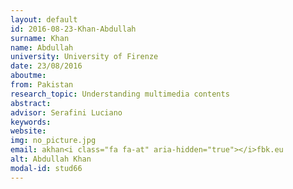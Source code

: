 ```yaml
---
layout: default 
id: 2016-08-23-Khan-Abdullah
surname: Khan
name: Abdullah
university: University of Firenze
date: 23/08/2016
aboutme: 
from: Pakistan
research_topic: Understanding multimedia contents 
abstract: 
advisor: Serafini Luciano
keywords: 
website: 
img: no_picture.jpg
email: akhan<i class="fa fa-at" aria-hidden="true"></i>fbk.eu
alt: Abdullah Khan
modal-id: stud66
---
```

